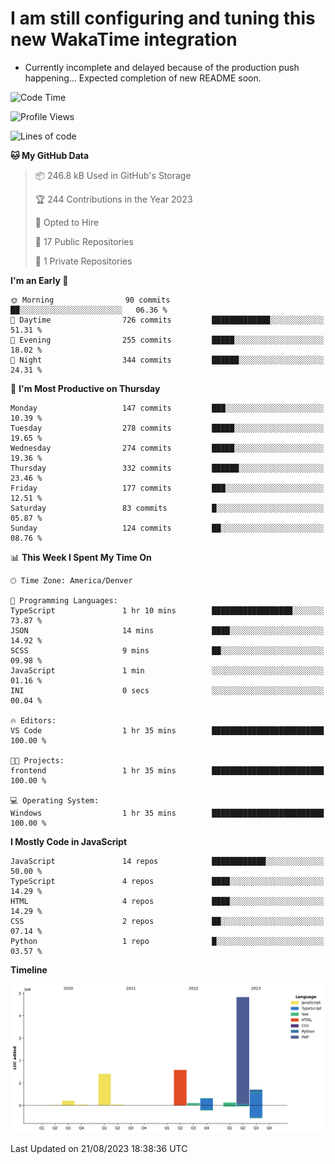 # I am still configuring and tuning this new WakaTime integration
- Currently incomplete and delayed because of the production push happening... Expected completion of new README soon.
<!--START_SECTION:waka-->
![Code Time](http://img.shields.io/badge/Code%20Time-318%20hrs%2027%20mins-blue)

![Profile Views](http://img.shields.io/badge/Profile%20Views-0-blue)

![Lines of code](https://img.shields.io/badge/From%20Hello%20World%20I%27ve%20Written-9.3%20million%20lines%20of%20code-blue)

**🐱 My GitHub Data** 

> 📦 246.8 kB Used in GitHub's Storage 
 > 
> 🏆 244 Contributions in the Year 2023
 > 
> 💼 Opted to Hire
 > 
> 📜 17 Public Repositories 
 > 
> 🔑 1 Private Repositories 
 > 
**I'm an Early 🐤** 

```text
🌞 Morning                90 commits          ██░░░░░░░░░░░░░░░░░░░░░░░   06.36 % 
🌆 Daytime                726 commits         █████████████░░░░░░░░░░░░   51.31 % 
🌃 Evening                255 commits         █████░░░░░░░░░░░░░░░░░░░░   18.02 % 
🌙 Night                  344 commits         ██████░░░░░░░░░░░░░░░░░░░   24.31 % 
```
📅 **I'm Most Productive on Thursday** 

```text
Monday                   147 commits         ███░░░░░░░░░░░░░░░░░░░░░░   10.39 % 
Tuesday                  278 commits         █████░░░░░░░░░░░░░░░░░░░░   19.65 % 
Wednesday                274 commits         █████░░░░░░░░░░░░░░░░░░░░   19.36 % 
Thursday                 332 commits         ██████░░░░░░░░░░░░░░░░░░░   23.46 % 
Friday                   177 commits         ███░░░░░░░░░░░░░░░░░░░░░░   12.51 % 
Saturday                 83 commits          █░░░░░░░░░░░░░░░░░░░░░░░░   05.87 % 
Sunday                   124 commits         ██░░░░░░░░░░░░░░░░░░░░░░░   08.76 % 
```


📊 **This Week I Spent My Time On** 

```text
🕑︎ Time Zone: America/Denver

💬 Programming Languages: 
TypeScript               1 hr 10 mins        ██████████████████░░░░░░░   73.87 % 
JSON                     14 mins             ████░░░░░░░░░░░░░░░░░░░░░   14.92 % 
SCSS                     9 mins              ██░░░░░░░░░░░░░░░░░░░░░░░   09.98 % 
JavaScript               1 min               ░░░░░░░░░░░░░░░░░░░░░░░░░   01.16 % 
INI                      0 secs              ░░░░░░░░░░░░░░░░░░░░░░░░░   00.04 % 

🔥 Editors: 
VS Code                  1 hr 35 mins        █████████████████████████   100.00 % 

🐱‍💻 Projects: 
frontend                 1 hr 35 mins        █████████████████████████   100.00 % 

💻 Operating System: 
Windows                  1 hr 35 mins        █████████████████████████   100.00 % 
```

**I Mostly Code in JavaScript** 

```text
JavaScript               14 repos            ████████████░░░░░░░░░░░░░   50.00 % 
TypeScript               4 repos             ████░░░░░░░░░░░░░░░░░░░░░   14.29 % 
HTML                     4 repos             ████░░░░░░░░░░░░░░░░░░░░░   14.29 % 
CSS                      2 repos             ██░░░░░░░░░░░░░░░░░░░░░░░   07.14 % 
Python                   1 repo              █░░░░░░░░░░░░░░░░░░░░░░░░   03.57 % 
```



**Timeline**

![Lines of Code chart](https://raw.githubusercontent.com/certifiedbice/certifiedbice/main/assets/bar_graph.png)


 Last Updated on 21/08/2023 18:38:36 UTC
<!--END_SECTION:waka-->
